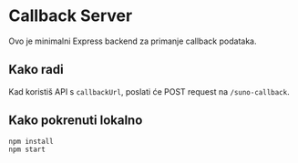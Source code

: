 # Callback Server

Ovo je minimalni Express backend za primanje callback podataka.

## Kako radi

Kad koristiš API s `callbackUrl`, poslati će POST request na `/suno-callback`.

## Kako pokrenuti lokalno

```bash
npm install
npm start
